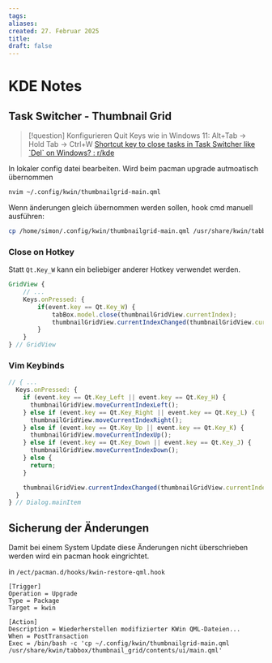 ```yaml
---
tags: 
aliases: 
created: 27. Februar 2025
title: 
draft: false
---
```


# KDE Notes

## Task Switcher - Thumbnail Grid

> [!question] Konfigurieren Quit Keys wie in Windows 11: Alt+Tab -> Hold Tab -> Ctrl+W
> [Shortcut key to close tasks in Task Switcher like \`Del\` on Windows? : r/kde](https://www.reddit.com/r/kde/comments/191b227/shortcut_key_to_close_tasks_in_task_switcher_like/)

In lokaler config datei bearbeiten. Wird beim pacman upgrade autmoatisch übernommen

```sh
nvim ~/.config/kwin/thumbnailgrid-main.qml
```

Wenn änderungen gleich übernommen werden sollen, hook cmd manuell ausführen:

```sh
cp /home/simon/.config/kwin/thumbnailgrid-main.qml /usr/share/kwin/tabbox/thumbnail_grid/contents/ui/main.qml
```

### Close on Hotkey

Statt `Qt.Key_W` kann ein beliebiger anderer Hotkey verwendet werden.

```qml
GridView {
    // ...
    Keys.onPressed: {
        if(event.key == Qt.Key_W) {
            tabBox.model.close(thumbnailGridView.currentIndex);
            thumbnailGridView.currentIndexChanged(thumbnailGridView.currentIndex);
        }
    }
} // GridView
```

### Vim Keybinds

```qml
// { ...
  Keys.onPressed: {
	if (event.key == Qt.Key_Left || event.key == Qt.Key_H) {
	  thumbnailGridView.moveCurrentIndexLeft();
	} else if (event.key == Qt.Key_Right || event.key == Qt.Key_L) {
	  thumbnailGridView.moveCurrentIndexRight();
	} else if (event.key == Qt.Key_Up || event.key == Qt.Key_K) {
	  thumbnailGridView.moveCurrentIndexUp();
	} else if (event.key == Qt.Key_Down || event.key == Qt.Key_J) {
	  thumbnailGridView.moveCurrentIndexDown();
	} else {
	  return;
	}

	thumbnailGridView.currentIndexChanged(thumbnailGridView.currentIndex);
  }
} // Dialog.mainItem

```

## Sicherung der Änderungen

Damit bei einem System Update diese Änderungen nicht überschrieben werden wird ein pacman hook eingrichtet.

in `/ect/pacman.d/hooks/kwin-restore-qml.hook`

```hook
[Trigger]
Operation = Upgrade
Type = Package
Target = kwin

[Action]
Description = Wiederherstellen modifizierter KWin QML-Dateien...
When = PostTransaction
Exec = /bin/bash -c 'cp ~/.config/kwin/thumbnailgrid-main.qml /usr/share/kwin/tabbox/thumbnail_grid/contents/ui/main.qml'
```

